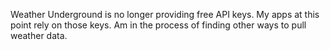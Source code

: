 Weather Underground is no longer providing free API keys.
My apps at this point rely on those keys.
Am in the process of finding other ways to pull weather data.
